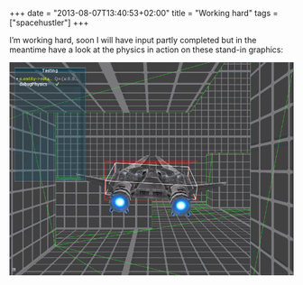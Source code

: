 +++
date = "2013-08-07T13:40:53+02:00"
title = "Working hard"
tags = ["spacehustler"]
+++

I’m working hard, soon I will have input partly completed but in the meantime have a look at the physics in action on these stand-in graphics:

![ship falling](fall.gif)
